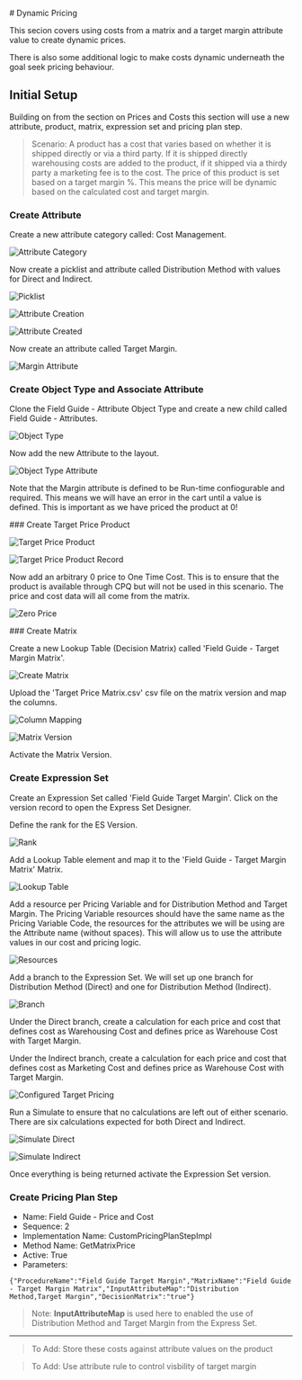 # Dynamic Pricing

This secion covers using costs from a matrix and a target margin attribute value to create dynamic prices.

There is also some additional logic to make costs dynamic underneath the goal seek pricing behaviour.

## Initial Setup

Building on from the section on Prices and Costs this section will use a new attribute, product, matrix, expression set and pricing plan step.

> Scenario: A product has a cost that varies based on whether it is shipped directly or via a third party. If it is shipped directly warehousing costs are added to the product, if it shipped via a thirdy party a marketing fee is to the cost. The price of this product is set based on a target margin %. This means the price will be dynamic based on the calculated cost and target margin.


### Create Attribute

Create a new attribute category called: Cost Management.

![Attribute Category][Attribute Category]

Now create a picklist and attribute called Distribution Method with values for Direct and Indirect.

![Picklist][Picklist]

![Attribute Creation][Attribute Creation]

![Attribute Created][Attribute Created]

Now create an attribute called Target Margin.

![Margin Attribute][Margin Attribute]


### Create Object Type and Associate Attribute

Clone the Field Guide - Attribute Object Type and create a new child called Field Guide - Attributes.

![Object Type][Object Type]

Now add the new Attribute to the layout.

![Object Type Attribute][Object Type Attribute]

Note that the Margin attribute is defined to be Run-time confiogurable and required. This means we will have an error in the cart until a value is defined. This is important as we have priced the product at 0!

### Create Target Price Product

![Target Price Product][Target Price Product]

![Target Price Product Record][Target Price Product Record]

Now add an arbitrary 0 price to One Time Cost. This is to ensure that the product is available through CPQ but will not be used in this scenario. The price and cost data will all come from the matrix.

![Zero Price][Zero Price]

### Create Matrix

Create a new Lookup Table (Decision Matrix) called 'Field Guide - Target Margin Matrix'.

![Create Matrix][Create Matrix]

Upload the 'Target Price Matrix.csv' csv file on the matrix version and map the columns.

![Column Mapping][Column Mapping]

![Matrix Version][Matrix Version]

Activate the Matrix Version.

### Create Expression Set

Create an Expression Set called 'Field Guide Target Margin'. Click on the version record to open the Express Set Designer.

Define the  rank for the ES Version.

![Rank][Rank]

Add a Lookup Table element and map it to the 'Field Guide - Target Margin Matrix' Matrix.

![Lookup Table][Lookup Table]

Add a resource per Pricing Variable and for Distribution Method and Target Margin. The Pricing Variable resources should have the same name as the Pricing Variable Code, the resources for the attributes we will be using are the Attribute name (without spaces). This will allow us to use the attribute values in our cost and pricing logic.

![Resources][Resources]

Add a branch to the  Expression Set. We will set up one branch for Distribution Method (Direct) and one for Distribution Method (Indirect).

![Branch][Branch]

Under the Direct branch, create a calculation for each price and cost that defines cost as Warehousing Cost and defines price as Warehouse Cost with Target Margin.

Under the Indirect branch, create a calculation for each price and cost that defines cost as Marketing Cost and defines price as Warehouse Cost with Target Margin.

![Configured Target Pricing][Configured Target Pricing]

Run a Simulate to ensure that no calculations are left out of  either scenario. There are six calculations expected for both Direct and Indirect.

![Simulate Direct][Simulate Direct]

![Simulate Indirect][Simulate Indirect]

Once everything is being returned activate the Expression Set version.

### Create Pricing Plan Step


- Name: Field Guide - Price and Cost
- Sequence: 2
- Implementation Name: CustomPricingPlanStepImpl
- Method Name: GetMatrixPrice
- Active: True
- Parameters:

```
{"ProcedureName":"Field Guide Target Margin","MatrixName":"Field Guide - Target Margin Matrix","InputAttributeMap":"Distribution Method,Target Margin","DecisionMatrix":"true"}
```

> Note: **InputAttributeMap** is used here to enabled the use of Distribution  Method and Target Margin from the Express Set.

---



> To Add: Store these costs against attribute values on the product

> To Add: Use attribute rule to control visbility of target margin

[Attribute Category]: ../images/3-create-att-cat.png
[Attribute Creation]: ../images/3-attribute-dist-method.png
[Picklist]: ../images/3-create-picklist.png
[Attribute Created]: ../images/3-attribute-done.png
[Object Type]: ../images/3-object-type.png
[Object Type Attribute]: ../images/3-object-type-attribute.png
[Target Price Product]: ../images/3-create-product.png
[Target Price Product Record]: ../images/3-created-product.png
[Margin Attribute]: ../images/3-attribute-margin.png
[Zero Price]: ../images/3-zero-price.png
[Create Matrix]: ../images/3-create-matrix.png
[Column Mapping]: ../images/3-matrix-version-column-mapping.png
[Matrix Version]: ../images/3-matrix-version.png
[Lookup Table]: ../images/3-es-lookup-table.png
[Resources]: ../images/3-es-resources.png
[Rank]: ../images/3-es-rank.png
[Branch]: ../images/3-es-branch.png
[Configured Target Pricing]: ../images/3-es-configured.png
[Simulate Direct]: ../images/3-es-simulate-direct.png
[Simulate Indirect]: ../images/3-es-simulate-indirect.png